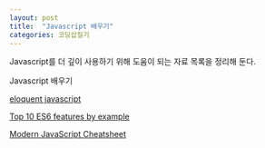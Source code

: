 ```yaml
---
layout: post
title:  "Javascript 배우기"
categories: 코딩삽질기
---
```


Javascript를 더 깊이 사용하기 위해 도움이 되는 자료 목록을 정리해 둔다. 

Javascript 배우기

[eloquent javascript](http://eloquentjavascript.net/)

[Top 10 ES6 features by example](https://blog.pragmatists.com/top-10-es6-features-by-example-80ac878794bb)

[Modern JavaScript Cheatsheet](https://github.com/mbeaudru/modern-js-cheatsheet/blob/master/readme.md)

